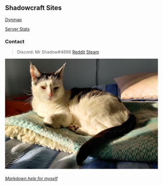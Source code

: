 ## Shadowcraft Sites

[Dynmap](https://map.shadowcraft.site)

[Server Stats](https://stats.shadowcraft.site)



### Contact

> Discord: Mr Shadow#4898
> [Reddit](https://www.reddit.com/user/Tonizombie/)
> [Steam](https://steamcommunity.com/id/Tonizombie)

![Laku](/photos/laku.png)


###### [Markdown help for myself](https://shadowcraft.site/markdown.md)
